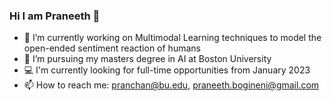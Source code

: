 ### Hi I am Praneeth 👋

<!--
**praneethchandraa/praneethchandraa** is a ✨ _special_ ✨ repository because its `README.md` (this file) appears on your GitHub profile.

Here are some ideas to get you started:

- 🔭 I’m currently working on ...
- 🌱 I’m currently learning ...
- 👯 I’m looking to collaborate on ...
- 🤔 I’m looking for help with ...
- 💬 Ask me about ...
- 📫 How to reach me: ...
- 😄 Pronouns: ...
- ⚡ Fun fact: ...
-->

- 🔭 I’m currently working on Multimodal Learning techniques to model the open-ended sentiment reaction of humans
- 🌱 I’m pursuing my masters degree in AI at Boston University
- 💻 I'm currently looking for full-time opportunities from January 2023
- 📫 How to reach me: [pranchan@bu.edu](pranchan@bu.edu), [praneeth.bogineni@gmail.com](praneeth.bogineni@gmail.com)


##



